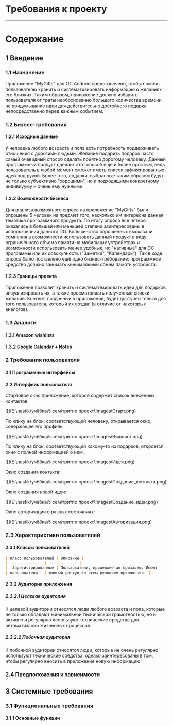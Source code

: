 # Требования к проекту

---

# Содержание

## 1 Введение

### 1.1 Назначение

Приложение "MyGifts" для ОС Android предназначено, чтобы помочь пользователю хранить и систематизировать информацию о желаниях его близких. Таким образом, приложение должно избавить пользователя от траты необоснованно большого количества времени на придумывание идеи для действительно достойного подарка непосредственно перед важным событием.

### 1.2 Бизнес-требования

#### 1.2.1 Исходные данные

У человека любого возраста и пола есть потребность поддерживать отношения с дорогими людьми. Желание подарить подарок часто самый очевидный способ сделать приятно дорогому человеку. Данный программный продукт сделает этот способ ещё и более простым, ведь пользователь в любой момент сможет иметь список зафиксированных идей под рукой. Более того, подарки, выбранные таким образом будут не только субъективно "хорошими", но и подходящими конкретному индивиууму и очень ему нужными.

#### 1.2.2 Возможности бизнеса

Для анализа возможного спроса на приложение "MyGifts" были опрошены 5 человек на предмет того, насколько им интересна данная тематика программного продукта. По итогу опроса все пятеро оказались в большей или меньшей степени заинтересованы в использовании данного ПО. Большинство опрошенных высказали сомнения в возможности использовать данный продукт в виду ограниченного объема памяти на мобильных устройствах и возможности использовать менее удобные, но "нативные" для ОС программы или их совокупность ("Заметки", "Календарь"). Так в ходе опроса было поставлено ещё одно бизнес-требование: программное средство должно занимать минимальный объем памяти устройста.

#### 1.2.3 Границы проекта

Приложение позволит хранить и систематезировать идеи для подарков, визуализировать их, а также просматривать полученные списки желаний.  Контент, созданный в приложении, будет доступен только для того пользователя, который их создал (в отличие от некоторых аналогов).

### 1.3 Аналоги

#### 1.3.1 Amazon wishlists

#### 1.3.2 Google Calendar + Notes

### 2 Требования пользователя

#### 2.1 Программные интерфейсы

#### 2.2 Интерфейс пользователя

Стартовое окно приложение, которое содержит список внесённых контактов.

![](E:\nastik\учёбка\5 сем\тритпо проект\Images\Старт.png)

По клику на блок, соответствующий человеку, открывается окно, содержащее его профиль.

![](E:\nastik\учёбка\5 сем\тритпо проект\Images\Вишлист.png)

По клику на блок, соответствующий какому-то из подарков, откроется окно с полной информацией о нем.

![](E:\nastik\учёбка\5 сем\тритпо проект\Images\Идея.png)

Окно создания контакта:

![](E:\nastik\учёбка\5 сем\тритпо проект\Images\Создание_контакта.png)

Окно создания новой идеи:

![](E:\nastik\учёбка\5 сем\тритпо проект\Images\Создание_идеи.png)

Окно авторизации в разных состояниях:

![](E:\nastik\учёбка\5 сем\тритпо проект\Images\Авторизация.png)

### 2.3 Характеристики пользователей

#### 2.3.1 Классы пользователей

```markdown
| Класс пользователей | Описание |
| :------------- | :----------: |
|  Зарегистрированные | Пользователи, прошедшие авторизацию. Имеют |
| пользователи   | полный доступ ко всем функциям приложения. |
```

#### 2.3.2 Аудитория приложения

##### 2.3.2.1 Целевая аудитория

К целевой аудитории относятся люди любого возраста и пола, которые не только обладают минимальной технической грамотностью, но и активно и регулярно используют технические средства для автоматизации жизненных процессов.

##### 2.3.2.2 Побочная аудитория

К побочной аудитории относятся люди, которые не очень регулярно используют технические средства, однако заинтересованы в том, чтобы регулярно вносить в приложение новую информацию.

### 2.4 Предположения и зависимости

## 3 Системные требования

### 3.1 Функциональные требования

#### 3.1.1 Основные функции


